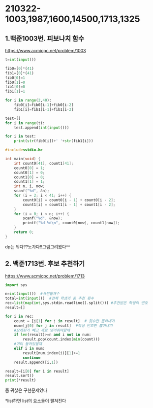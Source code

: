 # 210322-1003,1987,1600,14500,1713,1325

## 1.백준1003번. 피보나치 함수

https://www.acmicpc.net/problem/1003

```python
t=int(input())

fib0=[0]*(41)
fib1=[0]*(41)
fib0[0]=1
fib0[1]=0
fib1[0]=0
fib1[1]=1

for i in range(2,40):
    fib0[i]=fib0[i-1]+fib0[i-2]
    fib1[i]=fib1[i-1]+fib1[i-2]

test=[]
for i in range(t):
    test.append(int(input()))

for i in test:
    print(str(fib0[i])+' '+str(fib1[i]))
```

```c++
#include<stdio.h>

int main(void) {
	int count0[41], count1[41];
	count0[0] = 1;
	count0[1] = 0;
	count1[0] = 0;
	count1[1] = 1;
	int n, i, now;
	scanf("%d", &n);
	for (i = 2; i < 41; i++) {
		count0[i] = count0[i - 1] + count0[i - 2];
		count1[i] = count1[i - 1] + count1[i - 2];
	}
	for (i = 0; i < n; i++) {
		scanf("%d", &now);
		printf("%d %d\n", count0[now], count1[now]);
	}
	return 0;
}
```

dp는 뭐다??노가다!!그림그려봤다^^

## 2. 백준1713번. 후보 추천하기

https://www.acmicpc.net/problem/1713

```python
import sys

n=int(input())  #사진틀개수
total=int(input())  #전체 학생의 총 추천 횟수
rec=list(map(int,sys.stdin.readline().split())) #추천받은 학생의 번호
result=[]

for i in rec:
    count = [j[1] for j in result]  # 횟수만 뽑아내기
    num=[j[0] for j in result]  #학생 번호만 뽑아내기
    #오래된거 빼고 새로 넣어줘야할때
    if len(result)>=n and i not in num:
        result.pop(count.index(min(count)))
    #이미 들어있을떄
    elif i in num:
        result[num.index(i)][1]+=1
        continue
    result.append([i,1])

result=[i[0] for i in result]
result.sort()
print(*result)
```

좀 귀찮은 구현문제였다

*list하면 list의 요소들이 펼쳐진다

